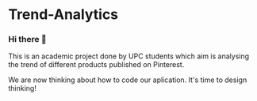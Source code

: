# Trend-Analytics
### Hi there 👋
This is an academic project done by UPC students which aim is analysing the trend of different products published on Pinterest.

We are now thinking about how to code our aplication. It's time to design thinking! 
